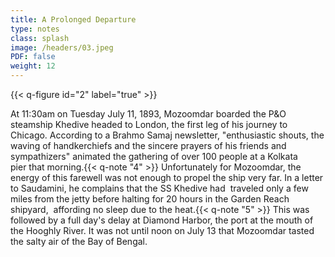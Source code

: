 ```yaml
---
title: A Prolonged Departure
type: notes
class: splash
image: /headers/03.jpeg
PDF: false
weight: 12
---
```


{{< q-figure id="2" label="true" >}}

At 11:30am on Tuesday July 11, 1893, Mozoomdar boarded the P&O steamship
Khedive headed to London, the first leg of his journey to Chicago.
According to a Brahmo Samaj newsletter, "enthusiastic shouts, the waving
of handkerchiefs and the sincere prayers of his friends and
sympathizers" animated the gathering of over 100 people at a Kolkata
pier that morning.{{< q-note "4" >}} Unfortunately for Mozoomdar, the energy of this
farewell was not enough to propel the ship very far. In a letter to
Saudamini, he complains that the SS Khedive had  traveled only a few
miles from the jetty before halting for 20 hours in the Garden Reach
shipyard,  affording no sleep due to the heat.{{< q-note "5" >}} This was followed by
a full day's delay at Diamond Harbor, the port at the mouth of the
Hooghly River. It was not until noon on July 13 that Mozoomdar tasted
the salty air of the Bay of Bengal.
